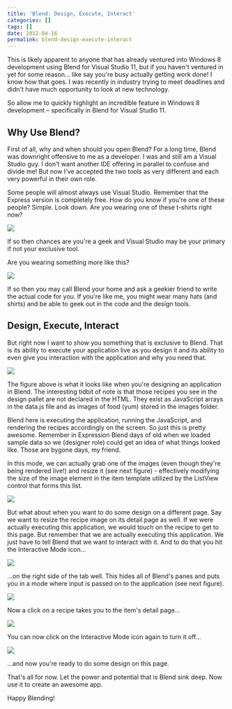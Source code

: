 ```yaml
---
title: 'Blend: Design, Execute, Interact'
categories: []
tags: []
date: 2012-04-16
permalink: blend-design-execute-interact
---
```


This is likely apparent to anyone that has already ventured into Windows 8 development using Blend for Visual Studio 11, but if you haven't ventured in yet for some reason... like say you're busy actually getting work done! I know how that goes. I was recently in industry trying to meet deadlines and didn't have much opportunity to look at new technology.
<!-- xmore -->

So allow me to quickly highlight an incredible feature in Windows 8 development &ndash; specifically in Blend for Visual Studio 11.

## Why Use Blend?

First of all, why and when should you open Blend? For a long time, Blend was downright offensive to me as a developer. I was and still am a Visual Studio guy. I don't want another IDE offering in parallel to confuse and divide me! But now I've accepted the two tools as very different and each very powerful in their own role.

Some people will almost always use Visual Studio. Remember that the Express version is completely free. How do you know if you're one of these people? Simple. Look down. Are you wearing one of these t-shirts right now?

![](/files/blend_01.png)

If so then chances are you're a geek and Visual Studio may be your primary if not your exclusive tool.

Are you wearing something more like this?

![](/files/blend_02.png)

If so then you may call Blend your home and ask a geekier friend to write the actual code for you. If you're like me, you might wear many hats (and shirts) and be able to geek out in the code and the design tools.

## Design, Execute, Interact

But right now I want to show you something that is exclusive to Blend. That is its ability to execute your application live as you design it and its ability to even give you interaction with the application and why you need that.

![](/files/blend_03.png)

The figure above is what it looks like when you're designing an application in Blend. The interesting tidbit of note is that those recipes you see in the design pallet are not declared in the HTML. They exist as JavaScript arrays in the data.js file and as images of food (yum) stored in the images folder.

Blend here is executing the application, running the JavaScript, and rendering the recipes accordingly on the screen. So just this is pretty awesome. Remember in Expression Blend days of old when we loaded sample data so we (designer role) could get an idea of what things looked like. Those are bygone days, my friend.

In this mode, we can actually grab one of the images (even though they're being rendered live!) and resize it (see next figure) - effectively modifying the size of the image element in the item template utilized by the ListView control that forms this list.

![](/files/blend_04.png)

But what about when you want to do some design on a different page. Say we want to resize the recipe image on its detail page as well. If we were actually executing this application, we would touch on the recipe to get to this page. But remember that we are actually executing this application. We just have to tell Blend that we want to interact with it. And to do that you hit the Interactive Mode icon...

![](/files/blend_05.png)

...on the right side of the tab well. This hides all of Blend's panes and puts you in a mode where input is passed on to the application (see next figure).

![](/files/blend_06.png)

Now a click on a recipe takes you to the item's detail page...

![](/files/blend_07.png)

You can now click on the Interactive Mode icon again to turn it off...

![](/files/blend_08.png)

...and now you're ready to do some design on this page.

That's all for now. Let the power and potential that is Blend sink deep. Now use it to create an awesome app.

Happy Blending!